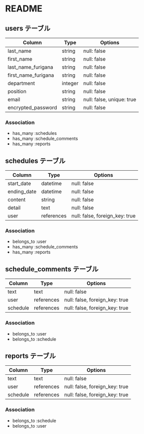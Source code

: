 # README

## users テーブル

| Column               | Type    | Options                   |
| -------------------- | ------- | ------------------------- |
| last_name            | string  | null: false               |
| first_name           | string  | null: false               |
| last_name_furigana   | string  | null: false               |
| first_name_furigana  | string  | null: false               |
| department           | integer | null: false               |
| position             | string  | null: false               |
| email                | string  | null: false, unique: true |
| encrypted_password   | string  | null: false               | 



### Association

- has_many :schedules
- has_many :schedule_comments
- has_many :reports

## schedules テーブル

| Column      | Type       | Options                        |
| ------------| -----------| -------------------------------|
| start_date  | datetime   | null: false                    |#開始
| ending_date | datetime   | null: false                    |#終了
| content     | string     | null: false                    |#内容
| detail      | text       | null: false                    |#詳細
| user        | references | null: false, foreign_key: true |

### Association

- belongs_to :user
- has_many :schedule_comments
- has_many :reports

## schedule_comments テーブル

| Column      | Type       | Options                        |
| ------------| ---------- | ------------------------------ | 
| text        | text       | null: false                    |
| user        | references | null: false, foreign_key: true |
| schedule    | references | null: false, foreign_key: true |

### Association

- belongs_to :user
- belongs_to :schedule

## reports テーブル

| Column      | Type       | Options                        |
| ------------| ---------- | ------------------------------ | 
| text        | text       | null: false                    |
| user        | references | null: false, foreign_key: true |
| schedule    | references | null: false, foreign_key: true |

### Association

- belongs_to :schedule
- belongs_to :user

